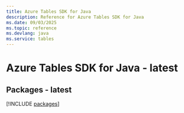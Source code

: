 ```yaml
---
title: Azure Tables SDK for Java
description: Reference for Azure Tables SDK for Java
ms.date: 09/03/2025
ms.topic: reference
ms.devlang: java
ms.service: tables
---
```

# Azure Tables SDK for Java - latest
## Packages - latest
[!INCLUDE [packages](tables-index.md)]